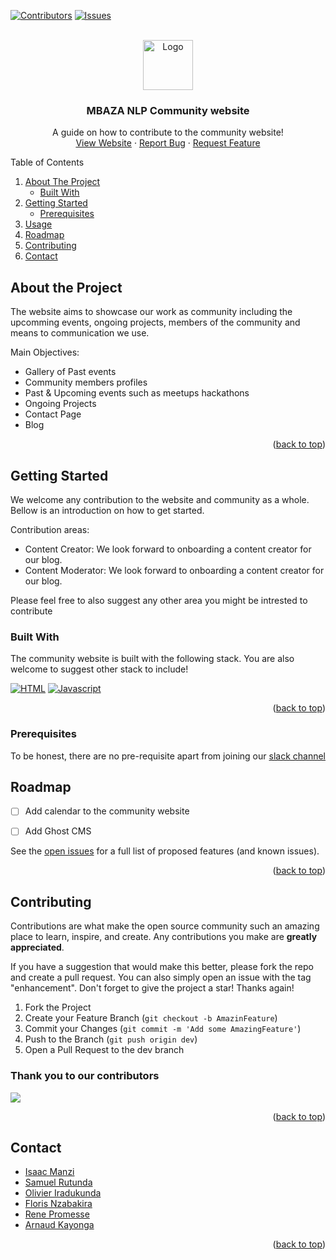 <a name="readme-top"></a>


[![Contributors][contributors-shield]][contributors-url]
[![Issues][issues-shield]][issues-url]



<!-- PROJECT LOGO -->
<br />
<div align="center">
  <a href="https://github.com/MBAZA-NLP/community.website">
    <img src="assets/img/logo/MBAZA-LOGO-WHITE.png" alt="Logo" width="80" height="80">
  </a>

  <h3 align="center">MBAZA NLP Community website</h3>

  <p align="center">
    A guide on how to  contribute to the community website!
    <br />
    <a href="https://www.mbaza.org">View Website</a>
    ·
    <a href="https://github.com/MBAZA-NLP/community.website/issues">Report Bug</a>
    ·
    <a href="https://github.com/MBAZA-NLP/community.website/issues">Request Feature</a>
  </p>
</div>



  <summary>Table of Contents</summary>
  <ol>
    <li>
      <a href="#about-the-project">About The Project</a>
      <ul>
        <li><a href="#built-with">Built With</a></li>
      </ul>
    </li>
    <li>
      <a href="#getting-started">Getting Started</a>
      <ul>
        <li><a href="#prerequisites">Prerequisites</a></li>
      </ul>
    </li>
    <li><a href="#usage">Usage</a></li>
    <li><a href="#roadmap">Roadmap</a></li>
    <li><a href="#contributing">Contributing</a></li>
    <li><a href="#contact">Contact</a></li>
  </ol>

<!-- ABOUT THE PROJECT -->
## About the Project

The website aims to showcase our work as community including the upcomming events, ongoing projects, members of the community and means to communication we use.

Main Objectives:
* Gallery of Past events
* Community members profiles
* Past & Upcoming events such as meetups hackathons
* Ongoing Projects
* Contact Page
* Blog



<p align="right">(<a href="#readme-top">back to top</a>)</p>


<!-- GETTING STARTED -->
## Getting Started

We welcome any contribution to the website and community as a whole. Bellow is an introduction on how to get started.

Contribution areas:
* Content Creator: We look forward to onboarding a content creator for our blog.
* Content Moderator: We look forward to onboarding a content creator for our blog.

Please feel free to also suggest any other area you might be intrested to contribute


### Built With

The community website is built with the following stack. You are also welcome to suggest other stack to include!

[![HTML][html.com]][html-url]
[![Javascript][javascript.com]][javascript-url]

<p align="right">(<a href="#readme-top">back to top</a>)</p>

### Prerequisites

To be honest, there are no pre-requisite apart from joining our <a href="https://join.slack.com/t/mbazanlpcommunity/shared_invite/zt-1e5mxv2x2-XH25edKoZ4tFZou4SvLsQA">slack channel</a>


<!-- ROADMAP -->
## Roadmap

- [ ] Add calendar to the community website
- [ ] Add Ghost CMS


See the [open issues](https://github.com/MBAZA-NLP/community.website/issues) for a full list of proposed features (and known issues).

<p align="right">(<a href="#readme-top">back to top</a>)</p>



<!-- CONTRIBUTING -->
## Contributing

Contributions are what make the open source community such an amazing place to learn, inspire, and create. Any contributions you make are **greatly appreciated**.

If you have a suggestion that would make this better, please fork the repo and create a pull request. You can also simply open an issue with the tag "enhancement".
Don't forget to give the project a star! Thanks again!

1. Fork the Project
2. Create your Feature Branch (`git checkout -b AmazinFeature`)
3. Commit your Changes (`git commit -m 'Add some AmazingFeature'`)
4. Push to the Branch (`git push origin dev`)
5. Open a Pull Request to the dev branch

### Thank you to our contributors

<a href="https://github.com/mbaza-nlp/community.website/graphs/contributors">
  <img src="https://contrib.rocks/image?repo=mbaza-nlp/community.website" />
</a>


<p align="right">(<a href="#readme-top">back to top</a>)</p>



<!-- CONTACT -->
## Contact

* [Isaac Manzi](https://github.com/IMdtman)
* [Samuel Rutunda](https://github.com/rutsam)
* [Olivier Iradukunda](https://github.com/twist250) 
* [Floris Nzabakira](https://github.com/Kira-Floris)
* [Rene Promesse](https://github.com/renepromesse) 
* [Arnaud Kayonga](https://github.com/agent87)


<p align="right">(<a href="#readme-top">back to top</a>)</p>



<!-- MARKDOWN LINKS & IMAGES -->
<!-- https://www.markdownguide.org/basic-syntax/#reference-style-links -->
[contributors-shield]: https://img.shields.io/github/contributors/MBAZA-NLP/community.website
[contributors-url]: https://github.com/MBAZA-NLP/community.website/graphs/contributors
[forks-shield]: https://img.shields.io/github/forks/MBAZA-NLP/community.website
[forks-url]: MBAZA-NLP/community.website
[stars-shield]: https://img.shields.io/github/stars/MBAZA-NLP/community.website
[stars-url]: MBAZA-NLP/community.website
[issues-shield]: https://img.shields.io/github/issues/MBAZA-NLP/community.website
[issues-url]: https://github.com/MBAZA-NLP/community.website/issues
[slack-shield]: https://img.shields.io/badge/Slack-4A154B?style=for-the-badge&logo=slack&logoColor=white
[slack-url]: https://join.slack.com/t/mbazanlpcommunity/shared_invite/zt-1e5mxv2x2-XH25edKoZ4tFZou4SvLsQA
[html.com]: https://img.shields.io/badge/HTML-239120?style=for-the-badge&logo=html5&logoColor=white
[html-url]: https://html.com
[javascript.com]: https://img.shields.io/badge/JavaScript-323330?style=for-the-badge&logo=javascript&logoColor=F7DF1E
[javascript-url]: https://javascript.com 
